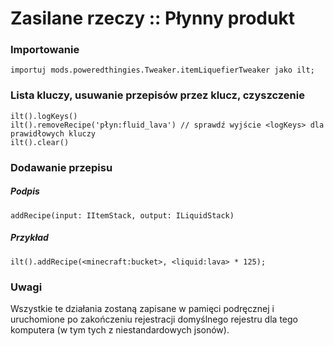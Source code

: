 # Zasilane rzeczy :: Płynny produkt

### Importowanie

```zenscript
importuj mods.poweredthingies.Tweaker.itemLiquefierTweaker jako ilt;
```

### Lista kluczy, usuwanie przepisów przez klucz, czyszczenie

```zenscript
ilt().logKeys()
ilt().removeRecipe('płyn:fluid_lava') // sprawdź wyjście <logKeys> dla prawidłowych kluczy
ilt().clear()
```

### Dodawanie przepisu

##### Podpis

```zenscript
addRecipe(input: IItemStack, output: ILiquidStack)
```

##### Przykład

```zenscript
ilt().addRecipe(<minecraft:bucket>, <liquid:lava> * 125);
```

### Uwagi

Wszystkie te działania zostaną zapisane w pamięci podręcznej i uruchomione po zakończeniu rejestracji domyślnego rejestru dla tego komputera (w tym tych z niestandardowych jsonów).